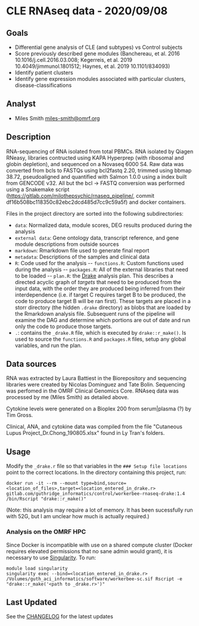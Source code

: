 # CLE RNAseq data - 2020/09/08

## Goals
- Differential gene analysis of CLE (and subtypes) vs Control subjects
- Score previously described gene modules (Banchereau, et al. 2016 10.1016/j.cell.2016.03.008; Kegerreis, et al. 2019 10.4049/jimmunol.1801512; Haynes, et al. 2019  10.1101/834093)
- Identify patient clusters
- Identify gene expression modules associated with particular clusters, disease-classifications

## Analyst
- Miles Smith <miles-smith@omrf.org>

## Description
RNA-sequencing of RNA isolated from total PBMCs.  RNA isolated by Qiagen RNeasy, libraries contructed using
KAPA Hyperprep (with ribosomal and globin depletion), and sequenced on a Novaseq 6000 S4.  Raw data was
converted from bcls to FASTQs using bcl2fastq 2.20, trimmed using bbmap 38.72, pseudoaligned and quantified
with Salmon 1.0.0 using a index built from GENCODE v32.  All but the bcl -> FASTQ conversion was performed
using a Snakemake script (https://gitlab.com/milothepsychic/rnaseq_pipeline/,
commit df16b508bc118350c82ebc2dcd485d7cc9c59a5f) and docker containers.

Files in the project directory are sorted into the following subdirectories:
- `data`: Normalized data, module scores, DEG results produced during the analysis
- `external data`: Gene ontology data, transcript reference, and gene module descriptions from outside sources
- `markdown`: Rmarkdown file used to generate final report
- `metadata`: Descriptions of the samples and clinical data
- `R`: Code used for the analysis
-- `functions.R`: Custom functions used during the analysis
-- `packages.R`: All of the external libraries that need to be loaded
-- `plan.R`: the [Drake](https://github.com/ropensci/drake) analysis plan.  This describes a directed acyclic graph of *targets* that need to be produced from the input data, with the order they are produced being inferred from their interdependence (i.e. if target C requires target B to be produced, the code to produce target B will be ran first).  These targets are placed in a storr directory (the hidden `.drake` directory) as blobs that are loaded by the Rmarkdown analysis file.  Subsequent runs of the pipeline will examine the DAG and determine which portions are out of date and run only the code to produce those targets.
- `.`: contains the `_drake.R` file, which is executed by `drake::r_make()`.  Is used to source the `functions.R` and `packages.R` files, setup any global variables, and run the plan.

## Data sources
RNA was extracted by Laura Battiest in the Biorepository and sequencing libraries
were created by Nicolas Dominguez and Tate Bolin.  Sequencing was perfomed in the
OMRF Clinical Genomics Core.  RNAseq data was processed by me (Miles Smith) as
detailed above.

Cytokine levels were generated on a Bioplex 200 from serum|plasma (?) by Tim Gross.

Clinical, ANA, and cytokine data was compiled from the file "Cutaneous Lupus Project_Dr.Chong_190805.xlsx"
found in Ly Tran's folders.

## Usage

Modify the `_drake.r` file so that variables in the `### Setup file locations` point to the correct locations.
In the directory containing this project, run:
  ```
docker run -it --rm --mount type=bind,source=<location_of_files>,target=<location_entered_in_drake.r> gitlab.com/guthridge_informatics/control/workerbee-rnaseq-drake:1.4 /bin/Rscript "drake::r_make()"
```

(Note: this analysis may require a lot of memory.  It has been sucessfully run with 52G, but I am unclear how much is actually required.)

### Analysis on the OMRF HPC

Since Docker is incompatible with use on a shared compute cluster (Docker requires elevated permissions that no sane admin would grant), it is necessary to use [Singularity](https://sylabs.io/guides/3.5/user-guide/).  To run:
  ```
module load singularity
singularity exec --bind=<location_entered_in_drake.r> /Volumes/guth_aci_informatics/software/workerbee-sc.sif Rscript -e "drake::r_make('<path to _drake.r>')"
```

## Last Updated
See the [CHANGELOG](CHANGELOG.md) for the latest updates
